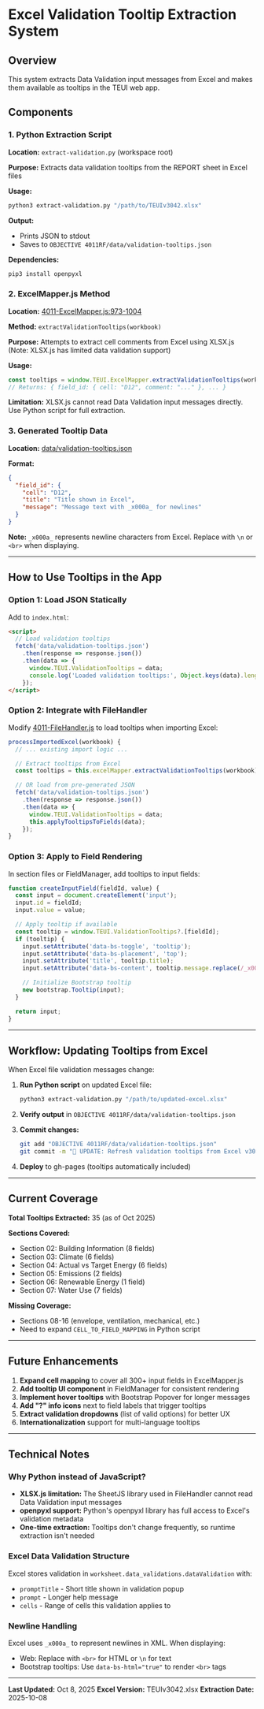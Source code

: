 # Excel Validation Tooltip Extraction System

## Overview

This system extracts Data Validation input messages from Excel and makes them available as tooltips in the TEUI web app.

## Components

### 1. Python Extraction Script

**Location:** `extract-validation.py` (workspace root)

**Purpose:** Extracts data validation tooltips from the REPORT sheet in Excel files

**Usage:**
```bash
python3 extract-validation.py "/path/to/TEUIv3042.xlsx"
```

**Output:**
- Prints JSON to stdout
- Saves to `OBJECTIVE 4011RF/data/validation-tooltips.json`

**Dependencies:**
```bash
pip3 install openpyxl
```

### 2. ExcelMapper.js Method

**Location:** [4011-ExcelMapper.js:973-1004](../4011-ExcelMapper.js#L973-L1004)

**Method:** `extractValidationTooltips(workbook)`

**Purpose:** Attempts to extract cell comments from Excel using XLSX.js (Note: XLSX.js has limited data validation support)

**Usage:**
```javascript
const tooltips = window.TEUI.ExcelMapper.extractValidationTooltips(workbook);
// Returns: { field_id: { cell: "D12", comment: "..." }, ... }
```

**Limitation:** XLSX.js cannot read Data Validation input messages directly. Use Python script for full extraction.

### 3. Generated Tooltip Data

**Location:** [data/validation-tooltips.json](../data/validation-tooltips.json)

**Format:**
```json
{
  "field_id": {
    "cell": "D12",
    "title": "Title shown in Excel",
    "message": "Message text with _x000a_ for newlines"
  }
}
```

**Note:** `_x000a_` represents newline characters from Excel. Replace with `\n` or `<br>` when displaying.

---

## How to Use Tooltips in the App

### Option 1: Load JSON Statically

Add to `index.html`:
```html
<script>
  // Load validation tooltips
  fetch('data/validation-tooltips.json')
    .then(response => response.json())
    .then(data => {
      window.TEUI.ValidationTooltips = data;
      console.log('Loaded validation tooltips:', Object.keys(data).length);
    });
</script>
```

### Option 2: Integrate with FileHandler

Modify [4011-FileHandler.js](../4011-FileHandler.js) to load tooltips when importing Excel:

```javascript
processImportedExcel(workbook) {
  // ... existing import logic ...

  // Extract tooltips from Excel
  const tooltips = this.excelMapper.extractValidationTooltips(workbook);

  // OR load from pre-generated JSON
  fetch('data/validation-tooltips.json')
    .then(response => response.json())
    .then(data => {
      window.TEUI.ValidationTooltips = data;
      this.applyTooltipsToFields(data);
    });
}
```

### Option 3: Apply to Field Rendering

In section files or FieldManager, add tooltips to input fields:

```javascript
function createInputField(fieldId, value) {
  const input = document.createElement('input');
  input.id = fieldId;
  input.value = value;

  // Apply tooltip if available
  const tooltip = window.TEUI.ValidationTooltips?.[fieldId];
  if (tooltip) {
    input.setAttribute('data-bs-toggle', 'tooltip');
    input.setAttribute('data-bs-placement', 'top');
    input.setAttribute('title', tooltip.title);
    input.setAttribute('data-bs-content', tooltip.message.replace(/_x000a_/g, '\n'));

    // Initialize Bootstrap tooltip
    new bootstrap.Tooltip(input);
  }

  return input;
}
```

---

## Workflow: Updating Tooltips from Excel

When Excel file validation messages change:

1. **Run Python script** on updated Excel file:
   ```bash
   python3 extract-validation.py "/path/to/updated-excel.xlsx"
   ```

2. **Verify output** in `OBJECTIVE 4011RF/data/validation-tooltips.json`

3. **Commit changes:**
   ```bash
   git add "OBJECTIVE 4011RF/data/validation-tooltips.json"
   git commit -m "📝 UPDATE: Refresh validation tooltips from Excel v3042"
   ```

4. **Deploy** to gh-pages (tooltips automatically included)

---

## Current Coverage

**Total Tooltips Extracted:** 35 (as of Oct 2025)

**Sections Covered:**
- Section 02: Building Information (8 fields)
- Section 03: Climate (6 fields)
- Section 04: Actual vs Target Energy (6 fields)
- Section 05: Emissions (2 fields)
- Section 06: Renewable Energy (1 field)
- Section 07: Water Use (7 fields)

**Missing Coverage:**
- Sections 08-16 (envelope, ventilation, mechanical, etc.)
- Need to expand `CELL_TO_FIELD_MAPPING` in Python script

---

## Future Enhancements

1. **Expand cell mapping** to cover all 300+ input fields in ExcelMapper.js
2. **Add tooltip UI component** in FieldManager for consistent rendering
3. **Implement hover tooltips** with Bootstrap Popover for longer messages
4. **Add "?" info icons** next to field labels that trigger tooltips
5. **Extract validation dropdowns** (list of valid options) for better UX
6. **Internationalization** support for multi-language tooltips

---

## Technical Notes

### Why Python instead of JavaScript?

- **XLSX.js limitation:** The SheetJS library used in FileHandler cannot read Data Validation input messages
- **openpyxl support:** Python's openpyxl library has full access to Excel's validation metadata
- **One-time extraction:** Tooltips don't change frequently, so runtime extraction isn't needed

### Excel Data Validation Structure

Excel stores validation in `worksheet.data_validations.dataValidation` with:
- `promptTitle` - Short title shown in validation popup
- `prompt` - Longer help message
- `cells` - Range of cells this validation applies to

### Newline Handling

Excel uses `_x000a_` to represent newlines in XML. When displaying:
- Web: Replace with `<br>` for HTML or `\n` for text
- Bootstrap tooltips: Use `data-bs-html="true"` to render `<br>` tags

---

**Last Updated:** Oct 8, 2025
**Excel Version:** TEUIv3042.xlsx
**Extraction Date:** 2025-10-08
